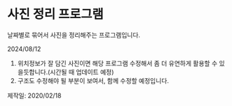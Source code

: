 # 사진 정리 프로그램
날짜별로 묶어서 사진을 정리해주는 프로그램입니다.

2024/08/12

1. 위치정보가 잘 담긴 사진이면 해당 프로그램 수정해서 좀 더 유연하게 활용할 수 있을듯합니다.(시간될 때 업데이트 예정)
2. 구조도 수정해야 될 부분이 보여서, 함께 수정할 예정입니다.


제작일: 2020/02/18
